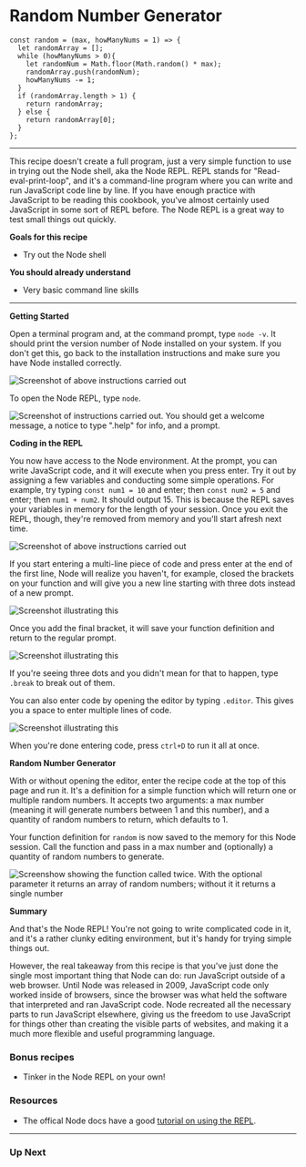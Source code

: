 # Random Number Generator

```
const random = (max, howManyNums = 1) => {
  let randomArray = []; 
  while (howManyNums > 0){
    let randomNum = Math.floor(Math.random() * max);
    randomArray.push(randomNum);
    howManyNums -= 1;
  }
  if (randomArray.length > 1) {
  	return randomArray; 
  } else {
  	return randomArray[0];
  }
};

```

___

This recipe doesn't create a full program, just a very simple function to use in trying out the Node shell, aka the Node REPL. REPL stands for "Read-eval-print-loop", and it's a command-line program where you can write and run JavaScript code line by line. If you have enough practice with JavaScript to be reading this cookbook, you've almost certainly used JavaScript in some sort of REPL before. The Node REPL is a great way to test small things out quickly. 

**Goals for this recipe**
* Try out the Node shell

**You should already understand**
* Very basic command line skills
___

**Getting Started**

Open a terminal program and, at the command prompt, type `node -v`. It should print the version number of Node installed on your system. If you don't get this, go back to the installation instructions and make sure you have Node installed correctly. 

![Screenshot of above instructions carried out](https://github.com/bkager/Node-cookbook/assets/68086185/0f01dfd4-90fd-40e5-949c-ea3dafa5e567)

To open the Node REPL, type `node`.

![Screenshot of instructions carried out. You should get a welcome message, a notice to type ".help" for info, and a prompt.](https://github.com/bkager/Node-cookbook/assets/68086185/2daba6fe-5e56-4ec7-adbb-d42e65849a4b)

**Coding in the REPL**

You now have access to the Node environment. At the prompt, you can write JavaScript code, and it will execute when you press enter. Try it out by assigning a few variables and conducting some simple operations. For example, try typing `const num1 = 10` and enter; then `const num2 = 5` and enter; then `num1 + num2`. It should output 15. This is because the REPL saves your variables in memory for the length of your session. Once you exit the REPL, though, they're removed from memory and you'll start afresh next time. 

![Screenshot of above instructions carried out](https://github.com/bkager/Node-cookbook/assets/68086185/1df77df6-6837-49ec-a252-f27e8f054e77)

If you start entering a multi-line piece of code and press enter at the end of the first line, Node will realize you haven't, for example, closed the brackets on your function and will give you a new line starting with three dots instead of a new prompt. 

![Screenshot illustrating this](https://github.com/bkager/Node-cookbook/assets/68086185/e9ecce5d-b239-496c-9ce0-a455820e65c3)

Once you add the final bracket, it will save your function definition and return to the regular prompt.

![Screenshot illustrating this](https://github.com/bkager/Node-cookbook/assets/68086185/79037c2d-762d-456e-b8da-febe430165d6)

If you're seeing three dots and you didn't mean for that to happen, type `.break` to break out of them. 

You can also enter code by opening the editor by typing `.editor`. This gives you a space to enter multiple lines of code.

![Screenshot illustrating this](https://github.com/bkager/Node-cookbook/assets/68086185/1d3427e3-b75e-4019-835d-511f50e30c4c)

When you're done entering code, press `ctrl+D` to run it all at once. 

**Random Number Generator**

With or without opening the editor, enter the recipe code at the top of this page and run it. It's a definition for a simple function which will return one or multiple random numbers. It accepts two arguments: a max number (meaning it will generate numbers between 1 and this number), and a quantity of random numbers to return, which defaults to 1. 

Your function definition for `random` is now saved to the memory for this Node session. Call the function and pass in a max number and (optionally) a quantity of random numbers to generate. 

![Screenshow showing the function called twice. With the optional parameter it returns an array of random numbers; without it it returns a single number](https://github.com/bkager/Node-cookbook/assets/68086185/daed594d-14db-4b75-974d-78b4f53417d7)

**Summary**

And that's the Node REPL! You're not going to write complicated code in it, and it's a rather clunky editing environment, but it's handy for trying simple things out. 

However, the real takeaway from this recipe is that you've just done the single most important thing that Node can do: run JavaScript outside of a web browser. Until Node was released in 2009, JavaScript code only worked inside of browsers, since the browser was what held the software that interpreted and ran JavaScript code. Node recreated all the necessary parts to run JavaScript elsewhere, giving us the freedom to use JavaScript for things other than creating the visible parts of websites, and making it a much more flexible and useful programming language. 

### Bonus recipes

* Tinker in the Node REPL on your own!

### Resources

* The offical Node docs have a good [tutorial on using the REPL](https://nodejs.org/en/learn/command-line/how-to-use-the-nodejs-repl). 
___

### Up Next


